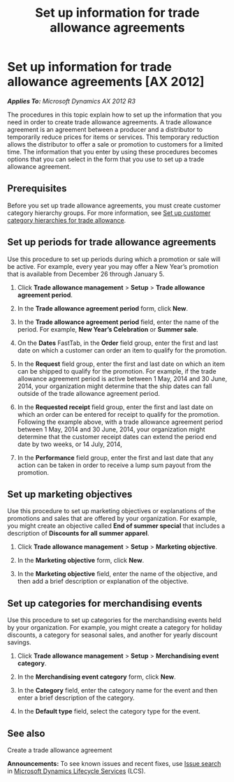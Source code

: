 ﻿---
title: Set up information for trade allowance agreements
TOCTitle: Set up information for trade allowance agreements
ms:assetid: dcaf3d9a-1dc1-4f60-9645-99414f898b75
ms:mtpsurl: https://technet.microsoft.com/en-us/library/Dn497837(v=AX.60)
ms:contentKeyID: 62395573
ms.date: 05/30/2014
mtps_version: v=AX.60
---

# Set up information for trade allowance agreements [AX 2012]


_**Applies To:** Microsoft Dynamics AX 2012 R3_

The procedures in this topic explain how to set up the information that you need in order to create trade allowance agreements. A trade allowance agreement is an agreement between a producer and a distributor to temporarily reduce prices for items or services. This temporary reduction allows the distributor to offer a sale or promotion to customers for a limited time. The information that you enter by using these procedures becomes options that you can select in the form that you use to set up a trade allowance agreement.

## Prerequisites

Before you set up trade allowance agreements, you must create customer category hierarchy groups. For more information, see [Set up customer category hierarchies for trade allowance](set-up-customer-category-hierarchies-for-trade-allowance.md).

## Set up periods for trade allowance agreements

Use this procedure to set up periods during which a promotion or sale will be active. For example, every year you may offer a New Year’s promotion that is available from December 26 through January 5.

1.  Click **Trade allowance management** \> **Setup** \> **Trade allowance agreement period**.

2.  In the **Trade allowance agreement period** form, click **New**.

3.  In the **Trade allowance agreement period** field, enter the name of the period. For example, **New Year’s Celebration** or **Summer sale**.

4.  On the **Dates** FastTab, in the **Order** field group, enter the first and last date on which a customer can order an item to qualify for the promotion.

5.  In the **Request** field group, enter the first and last date on which an item can be shipped to qualify for the promotion. For example, if the trade allowance agreement period is active between 1 May, 2014 and 30 June, 2014, your organization might determine that the ship dates can fall outside of the trade allowance agreement period.

6.  In the **Requested receipt** field group, enter the first and last date on which an order can be entered for receipt to qualify for the promotion. Following the example above, with a trade allowance agreement period between 1 May, 2014 and 30 June, 2014, your organization might determine that the customer receipt dates can extend the period end date by two weeks, or 14 July, 2014,

7.  In the **Performance** field group, enter the first and last date that any action can be taken in order to receive a lump sum payout from the promotion.

## Set up marketing objectives

Use this procedure to set up marketing objectives or explanations of the promotions and sales that are offered by your organization. For example, you might create an objective called **End of summer special** that includes a description of **Discounts for all summer apparel**.

1.  Click **Trade allowance management** \> **Setup** \> **Marketing objective**.

2.  In the **Marketing objective** form, click **New**.

3.  In the **Marketing objective** field, enter the name of the objective, and then add a brief description or explanation of the objective.

## Set up categories for merchandising events

Use this procedure to set up categories for the merchandising events held by your organization. For example, you might create a category for holiday discounts, a category for seasonal sales, and another for yearly discount savings.

1.  Click **Trade allowance management** \> **Setup** \> **Merchandising event category**.

2.  In the **Merchandising event category** form, click **New**.

3.  In the **Category** field, enter the category name for the event and then enter a brief description of the category.

4.  In the **Default type** field, select the category type for the event.

## See also

Create a trade allowance agreement

  
**Announcements:** To see known issues and recent fixes, use [Issue search](http://go.microsoft.com/fwlink/?linkid=389258) in [Microsoft Dynamics Lifecycle Services](http://go.microsoft.com/fwlink/?linkid=306505) (LCS).


